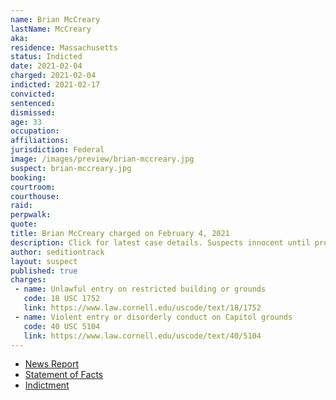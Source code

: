 ```yaml
---
name: Brian McCreary
lastName: McCreary
aka:
residence: Massachusetts
status: Indicted
date: 2021-02-04
charged: 2021-02-04
indicted: 2021-02-17
convicted: 
sentenced: 
dismissed: 
age: 33
occupation:
affiliations:
jurisdiction: Federal
image: /images/preview/brian-mccreary.jpg
suspect: brian-mccreary.jpg
booking:
courtroom:
courthouse:
raid:
perpwalk:
quote:
title: Brian McCreary charged on February 4, 2021
description: Click for latest case details. Suspects innocent until proven guilty.
author: seditiontrack
layout: suspect
published: true
charges:
 - name: Unlawful entry on restricted building or grounds
   code: 18 USC 1752
   link: https://www.law.cornell.edu/uscode/text/18/1752
 - name: Violent entry or disorderly conduct on Capitol grounds
   code: 40 USC 5104
   link: https://www.law.cornell.edu/uscode/text/40/5104
---
```

- [News Report](https://www.berkshireeagle.com/news/local/i-love-our-country-north-adams-man-explains-why-he-documented-riot-from-inside-capitol/article_357939b6-67c1-11eb-a153-878373b1ff53.html)
- [Statement of Facts](https://extremism.gwu.edu/sites/g/files/zaxdzs2191/f/Brian%20McCreary%20Statement%20of%20Facts.pdf)
- [Indictment](https://extremism.gwu.edu/sites/g/files/zaxdzs2191/f/McCreary%20Indictment.pdf)
